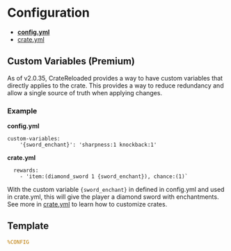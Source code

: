 # Configuration

* **[config.yml](config/config.md)**
* [crate.yml](config/crate.md)

## Custom Variables (Premium)

As of v2.0.35, CrateReloaded provides a way to have custom variables that directly applies to the crate. This provides a way to reduce redundancy and allow a single source of truth when applying changes.

### Example

**config.yml**
```
custom-variables:
    '{sword_enchant}': 'sharpness:1 knockback:1'
```

**crate.yml**
```
  rewards:
    - 'item:(diamond_sword 1 {sword_enchant}), chance:(1)`
```

With the custom variable `{sword_enchant}` in defined in config.yml and used in crate.yml, this will give the player a diamond sword with enchantments. See more in [crate.yml](config/crate.yml) to learn how to customize crates.

## Template

```yaml
%CONFIG
```
